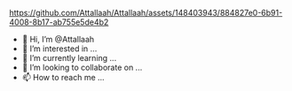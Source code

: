 

https://github.com/Attallaah/Attallaah/assets/148403943/884827e0-6b91-4008-8b17-ab755e5de4b2

- 👋 Hi, I’m @Attallaah
- 👀 I’m interested in ...
- 🌱 I’m currently learning ...
- 💞️ I’m looking to collaborate on ...
- 📫 How to reach me ...

<!---
Attallaah/Attallaah is a ✨ special ✨ repository because its `README.md` (this file) appears on your GitHub profile.
You can click the Preview link to take a look at your changes.
--->
